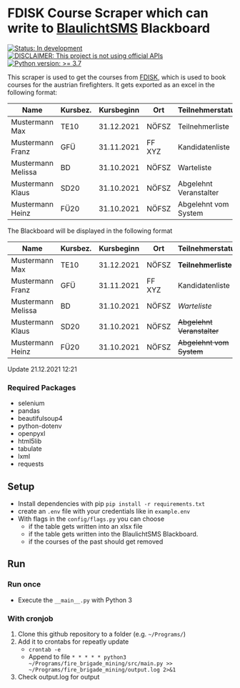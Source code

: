 # FDISK Course Scraper which can write to [BlaulichtSMS](https://blaulichtsms.net) Blackboard

[![Status: In development](https://img.shields.io/badge/STATUS-IN_DEVELOPMENT-red.svg)](https://shields.io/)
[![DISCLAIMER: This project is not using official APIs](https://img.shields.io/badge/DISCLAIMER-This_project_is_not_using_official_APIs-red.svg)](https://shields.io/)
[![Python version: >= 3.7](https://img.shields.io/badge/python->=3.7-blue.svg)](https://shields.io/)

This scraper is used to get the courses from [FDISK](app.fdisk.at), which is used to book courses for the austrian firefighters.
It gets exported as an excel in the following format:

| Name               | Kursbez. | Kursbeginn | Ort    | Teilnehmerstatus       |
|--------------------|----------|------------|--------|------------------------|
| Mustermann Max     | TE10     | 31.12.2021 | NÖFSZ  | Teilnehmerliste        |
| Mustermann Franz   | GFÜ      | 31.11.2021 | FF XYZ | Kandidatenliste        |
| Mustermann Melissa | BD       | 31.10.2021 | NÖFSZ  | Warteliste             |
| Mustermann Klaus   | SD20     | 31.10.2021 | NÖFSZ  | Abgelehnt Veranstalter |
| Mustermann Heinz   | FÜ20     | 31.10.2021 | NÖFSZ  | Abgelehnt vom System   |

The Blackboard will be displayed in the following format

| Name               | Kursbez. | Kursbeginn | Ort     | Teilnehmerstatus           |
|--------------------|----------|------------|---------|----------------------------|
| Mustermann Max     | TE10     | 31.12.2021 | NÖFSZ   | **Teilnehmerliste**        |
| Mustermann Franz   | GFÜ      | 31.11.2021 | FF XYZ  | Kandidatenliste            |
| Mustermann Melissa | BD       | 31.10.2021 | NÖFSZ   | *Warteliste*               |
| Mustermann Klaus   | SD20     | 31.10.2021 | NÖFSZ   | ~~Abgelehnt Veranstalter~~ |
| Mustermann Heinz   | FÜ20     | 31.10.2021 | NÖFSZ   | ~~Abgelehnt vom System~~   |

Update 21.12.2021 12:21

### Required Packages

* selenium
* pandas
* beautifulsoup4
* python-dotenv
* openpyxl
* html5lib
* tabulate
* lxml
* requests

## Setup

* Install dependencies with pip ```pip install -r requirements.txt```
* create an `.env` file with your credentials like in `example.env`
* With flags in the `config/flags.py` you can choose
  * if the table gets written into an xlsx file
  * if the table gets written into the BlaulichtSMS Blackboard.
  * if the courses of the past should get removed

## Run

### Run once

* Execute the `__main__.py` with Python 3

### With cronjob

1. Clone this github repository to a folder (e.g. ```~/Programs/```)
2. Add it to crontabs for repeatly update
   * ```crontab -e``` 
   * Append to file ```* * * * * python3 ~/Programs/fire_brigade_mining/src/main.py >> ~/Programs/fire_brigade_mining/output.log 2>&1```
3. Check output.log for output